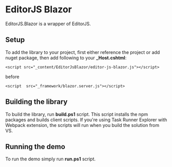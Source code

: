 
# EditorJS Blazor

EditorJS.Blazor is a wrapper of EditorJS. 

## Setup
To add the library to your project, first either reference the project or add nuget package, then add following to your **_Host.cshtml**:

    <script src="_content/EditorJsBlazor/editor-js-blazor.js"></script>
 
 before 

    <script  src="_framework/blazor.server.js"></script>

## Building the library
To build the library, run **build.ps1** script. This script installs the npm packages and builds client scripts. If you're using Task Runner Explorer with Webpack extension, the scripts will run when you build the solution from VS. 

## Running the demo

To run the demo simply run **run.ps1** script.
